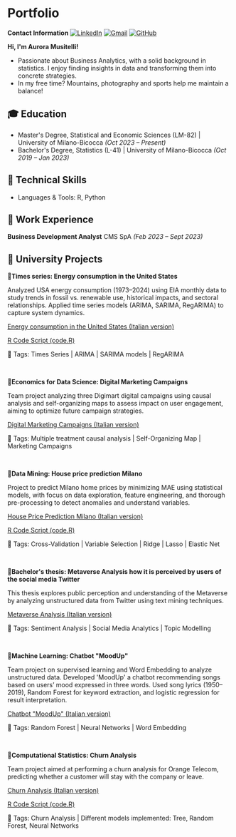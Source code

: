# Portfolio

**Contact Information**
[![LinkedIn](https://img.shields.io/badge/LinkedIn-blue?logo=linkedin&logoColor=white)](https://www.linkedin.com/in/aurora-musitelli-bb1464195/)
[![Gmail](https://img.shields.io/badge/Gmail-red?logo=gmail&logoColor=white)](mailto:musitelliaurora@gmail.com)
[![GitHub](https://img.shields.io/badge/GitHub-black?logo=github&logoColor=white)](https://github.com/AuroraMusitelli)

**Hi, I'm Aurora Musitelli!**
* Passionate about Business Analytics, with a solid background in statistics. I enjoy finding insights in data and transforming them into concrete strategies.
* In my free time? Mountains, photography and sports help me maintain a balance!

## 🎓 Education
* Master's Degree, Statistical and Economic Sciences (LM-82) | University of Milano-Bicocca *(Oct 2023 – Present)*
* Bachelor's Degree, Statistics (L-41) | University of Milano-Bicocca *(Oct 2019 – Jan 2023)*


## 📌 Technical Skills
* Languages & Tools: R, Python


## 📌 Work Experience
**Business Development Analyst** CMS SpA *(Feb 2023 – Sept 2023)*  


## 📌 University Projects

**📄Times series: Energy consumption in the United States**

Analyzed USA energy consumption (1973–2024) using EIA monthly data to study trends in fossil vs. renewable use, historical impacts, and sectoral relationships. Applied time series models (ARIMA, SARIMA, RegARIMA) to capture system dynamics.

[Energy consumption in the United States (Italian version)](https://github.com/AuroraMusitelli/Portfolio/blob/main/TimesSeriesEnergyConsumption_USA.pdf) 

[R Code Script (code.R)](https://github.com/AuroraMusitelli/Portfolio/blob/main/TimesSeriesEnergyConsumption_USA.R)

📎 Tags: Times Series | ARIMA | SARIMA models | RegARIMA

&nbsp; 

**📄Economics for Data Science: Digital Marketing Campaigns**

Team project analyzing three Digimart digital campaigns using causal analysis and self-organizing maps to assess impact on user engagement, aiming to optimize future campaign strategies.

[Digital Marketing Campaigns (Italian version)](https://github.com/AuroraMusitelli/Portfolio/blob/main/DigitalMarketingCampaigns.pdf)

📎 Tags: Multiple treatment causal analysis | Self-Organizing Map | Marketing Campaigns

&nbsp; 

**📄Data Mining: House price prediction Milano**

Project to predict Milano home prices by minimizing MAE using statistical models, with focus on data exploration, feature engineering, and thorough pre-processing to detect anomalies and understand variables.

[House Price Prediction Milano (Italian version)](https://github.com/AuroraMusitelli/Portfolio/blob/main/HousePricePredictionMilano.pdf)

[R Code Script (code.R)](https://github.com/AuroraMusitelli/Portfolio/blob/main/HousePricePredictionMilano.R)

📎 Tags: Cross-Validation | Variable Selection | Ridge | Lasso | Elastic Net 

&nbsp; 

**📄Bachelor's thesis: Metaverse Analysis how it is perceived by users of the social media Twitter**

This thesis explores public perception and understanding of the Metaverse by analyzing unstructured data from Twitter using text mining techniques.

[Metaverse Analysis (Italian version)](https://github.com/AuroraMusitelli/Portfolio/blob/main/tesi_MetaverseAnalysis.pdf)

📎 Tags: Sentiment Analysis | Social Media Analytics | Topic Modelling

&nbsp; 

**📄Machine Learning: Chatbot "MoodUp"**

Team project on supervised learning and Word Embedding to analyze unstructured data. Developed 'MoodUp' a chatbot recommending songs based on users’ mood expressed in three words. Used song lyrics (1950–2019), Random Forest for keyword extraction, and logistic regression for result interpretation.

[Chatbot "MoodUp" (Italian version)](https://github.com/AuroraMusitelli/Portfolio/blob/main/MoodUp_report.pdf)

📎 Tags: Random Forest | Neural Networks | Word Embedding 

&nbsp; 

**📄Computational Statistics: Churn Analysis**

Team project aimed at performing a churn analysis for Orange Telecom, predicting whether a customer will stay with the company or leave. 

[Churn Analysis (Italian version)](https://github.com/AuroraMusitelli/Portfolio/blob/main/ChurnAnalysis.pdf)

[R Code Script (code.R)](https://github.com/AuroraMusitelli/Portfolio/blob/main/ChurnAnalysis.Rmd)

📎 Tags: Churn Analysis | Different models implemented: Tree, Random Forest, Neural Networks
